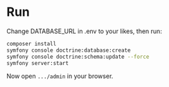 # Run
Change DATABASE_URL in .env to your likes, then run:

```bash
composer install
symfony console doctrine:database:create
symfony console doctrine:schema:update --force
symfony server:start
```

Now open `.../admin` in your browser.